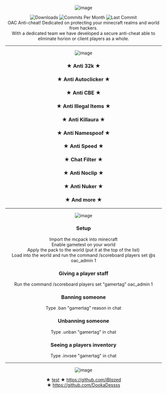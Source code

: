 <div align="center">
  
  ![image](https://user-images.githubusercontent.com/90171285/188550819-ca982970-f832-4c58-b850-7836c10cabf0.png)

  <img src="https://img.shields.io/github/downloads/Hate2/OAC/total?style=plastic&logo=appveyor" alt="Downloads"/>
  <img src="https://img.shields.io/github/commit-activity/m/Hate2/OAC?style=plastic&logo=appveyor" alt="Commits Per Month"/>
  <img src="https://img.shields.io/github/last-commit/Hate2/OAC?style=plastic&logo=appveyor" alt="Last Commit"/><br>
  OAC Anti-cheat! Dedicated on protecting your minecraft realms and world from hackers.<br>
  With a dedicated team we have developed a secure anti-cheat able to eliminate horion or client players as a whole.


  ---

  ![image](https://user-images.githubusercontent.com/90171285/188550636-6bbc1ee2-9b95-4cdc-a982-d1554ddbaebf.png)


  ### ★ Anti 32k ★
  ### ★ Anti Autoclicker ★
  ### ★ Anti CBE ★
  ### ★ Anti Illegal Items ★
  ### ★ Anti Killaura ★
  ### ★ Anti Namespoof ★
  ### ★ Anti Speed ★
  ### ★ Chat Filter ★
  ### ★ Anti Noclip ★
  ### ★ Anti Nuker ★
  ### ★ And more ★


  ---

  ![image](https://user-images.githubusercontent.com/90171285/188550662-105b8150-96bf-4f02-ae51-e9ee2890d3fa.png)

  ### Setup
  Import the mcpack into minecraft<br>
  Enable gametest on your world<br>
  Apply the pack to the world (put it at the top of the list)<br>
  Load into the world and run the command /scoreboard players set @s oac_admin 1<br>

  ### Giving a player staff
  Run the command /scoreboard players set "gamertag" oac_admin 1<br>

  ### Banning someone
  Type .ban "gamertag" reason in chat<br>

  ### Unbanning someone
  Type .unban "gamertag" in chat<br>

  ### Seeing a players inventory
  Type .invsee "gamertag" in chat<br>


  ---

![image](https://user-images.githubusercontent.com/90171285/188551211-aafb7a4e-ad31-4d88-bc7e-1b53d883a485.png)
  
  ★ [test](https://github.com/Hate2)
  ★ https://github.com/iBlqzed<br>
  ★ https://github.com/DookaDessss
</div>
